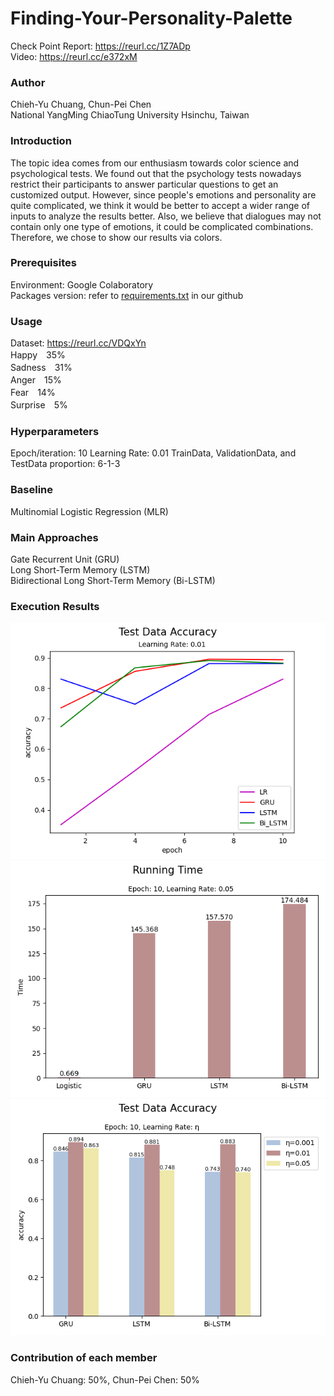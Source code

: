 # Finding-Your-Personality-Palette
Check Point Report: https://reurl.cc/1Z7ADp  
Video: https://reurl.cc/e372xM
### Author
Chieh-Yu Chuang, Chun-Pei Chen  
National YangMing ChiaoTung University Hsinchu, Taiwan
### Introduction
The topic idea comes from our enthusiasm towards color science and psychological tests. We found out that the psychology tests nowadays restrict their participants to answer particular questions to get an customized output. However, since people's emotions and personality are quite complicated, we think it would be better to accept a wider range of inputs to analyze the results better. Also, we believe that dialogues may not contain only one type of emotions, it could be complicated combinations. Therefore, we chose to show our results via colors.

### Prerequisites
Environment: Google Colaboratory  
Packages version: refer to [requirements.txt](https://github.com/chiehyyu/Finding-Your-Personality-Palette/blob/main/requirement.txt) in our github
### Usage
Dataset: https://reurl.cc/VDQxYn  
Happy　35%  
Sadness　31%  
Anger　15%  
Fear　14%  
Surprise　5%  
### Hyperparameters
Epoch/iteration: 10
Learning Rate: 0.01
TrainData, ValidationData, and TestData proportion: 6-1-3
### Baseline
Multinomial Logistic Regression (MLR)

### Main Approaches
Gate Recurrent Unit (GRU)  
Long Short-Term Memory (LSTM)  
Bidirectional Long Short-Term Memory (Bi-LSTM)

### Execution Results  
![image](https://github.com/chiehyyu/Finding-Your-Personality-Palette/blob/main/Accuracy_Compare.png)
![image](https://github.com/chiehyyu/Finding-Your-Personality-Palette/blob/main/Running_Time_Compare.png)
![image](https://github.com/chiehyyu/Finding-Your-Personality-Palette/blob/main/Learning_Rate_Compare.png)

### Contribution of each member
Chieh-Yu Chuang: 50%, Chun-Pei Chen: 50%

